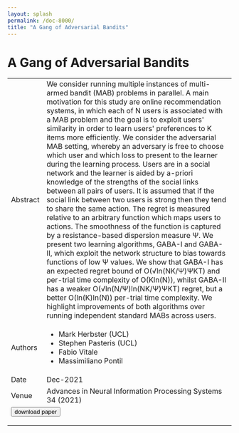 ```yaml
---
layout: splash
permalink: /doc-8000/
title: "A Gang of Adversarial Bandits"
---
```


# A Gang of Adversarial Bandits

<table>
    <tbody>
    <tr>
        <td>Abstract</td>
        <td>We consider running multiple instances of multi-armed bandit (MAB) problems in parallel. A main motivation for this study are online recommendation systems, in which each of N users is associated with a MAB problem and the goal is to exploit users' similarity in order to learn users' preferences to K  items more efficiently. We consider the adversarial MAB setting, whereby an adversary is free to choose which user and which loss to present to the learner during the learning process. Users are in a social network and the learner is aided by a-priori knowledge of the strengths of the social links between all pairs of users. It is assumed that if the social link between two users is strong then they tend to share the same action. The regret is measured relative to an arbitrary function which maps users to actions. The smoothness of the function is captured by a resistance-based dispersion measure Ψ. We present two learning algorithms, GABA-I and GABA-II, which exploit the network structure to bias towards functions of low Ψ values. We show that GABA-I has an expected regret bound of O(√ln(NK/Ψ)ΨKT) and per-trial time complexity of O(Kln(N)), whilst GABA-II has a weaker O(√ln(N/Ψ)ln(NK/Ψ)ΨKT) regret, but a better O(ln(K)ln(N)) per-trial time complexity. We highlight improvements of both algorithms over running independent standard MABs across users.</td>
    </tr>
    <tr>
        <td>Authors</td>
        <td>
            <ul>
                <li>Mark Herbster (UCL)</li>
                <li>Stephen Pasteris (UCL)</li>
                <li>Fabio Vitale</li>
                <li>Massimiliano Pontil</li>
            </ul>
        </td>
    </tr>
    <tr>
        <td>Date</td>
        <td>Dec-2021</td>
    </tr>
    <tr>
        <td>Venue</td>
        <td>Advances in Neural Information Processing Systems 34 (2021)</td>
    </tr>
    <tr>
        <td colspan="2">
            <form method="get" action="https://proceedings.neurips.cc/paper/2021/hash/124461dcd3571e6674ec4e0e140cc298-Abstract.html">
                <button type="submit">download paper</button>
            </form>
        </td>
    </tr>
    </tbody>
</table>
